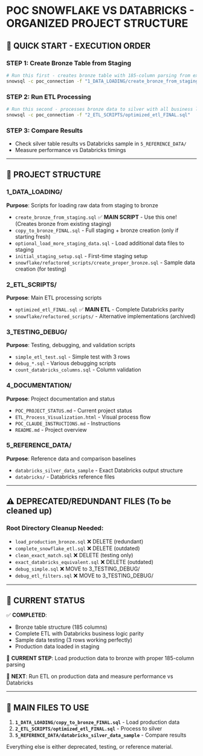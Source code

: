 # POC SNOWFLAKE VS DATABRICKS - ORGANIZED PROJECT STRUCTURE

## 🚀 QUICK START - EXECUTION ORDER

### STEP 1: Create Bronze Table from Staging
```bash
# Run this first - creates bronze table with 185-column parsing from existing staging data
snowsql -c poc_connection -f "1_DATA_LOADING/create_bronze_from_staging.sql"
```

### STEP 2: Run ETL Processing  
```bash
# Run this second - processes bronze data to silver with all business logic
snowsql -c poc_connection -f "2_ETL_SCRIPTS/optimized_etl_FINAL.sql"
```

### STEP 3: Compare Results
- Check silver table results vs Databricks sample in `5_REFERENCE_DATA/`
- Measure performance vs Databricks timings

---

## 📁 PROJECT STRUCTURE

### 1_DATA_LOADING/ 
**Purpose**: Scripts for loading raw data from staging to bronze
- `create_bronze_from_staging.sql` ✅ **MAIN SCRIPT** - Use this one! (Creates bronze from existing staging)
- `copy_to_bronze_FINAL.sql` - Full staging + bronze creation (only if starting fresh)
- `optional_load_more_staging_data.sql` - Load additional data files to staging
- `initial_staging_setup.sql` - First-time staging setup
- `snowflake/refactored_scripts/create_proper_bronze.sql` - Sample data creation (for testing)

### 2_ETL_SCRIPTS/
**Purpose**: Main ETL processing scripts  
- `optimized_etl_FINAL.sql` ✅ **MAIN ETL** - Complete Databricks parity
- `snowflake/refactored_scripts/` - Alternative implementations (archived)

### 3_TESTING_DEBUG/
**Purpose**: Testing, debugging, and validation scripts
- `simple_etl_test.sql` - Simple test with 3 rows
- `debug_*.sql` - Various debugging scripts
- `count_databricks_columns.sql` - Column validation

### 4_DOCUMENTATION/
**Purpose**: Project documentation and status
- `POC_PROJECT_STATUS.md` - Current project status
- `ETL_Process_Visualization.html` - Visual process flow
- `POC_CLAUDE_INSTRUCTIONS.md` - Instructions
- `README.md` - Project overview

### 5_REFERENCE_DATA/
**Purpose**: Reference data and comparison baselines
- `databricks_silver_data_sample` - Exact Databricks output structure
- `databricks/` - Databricks reference files

---

## ⚠️ DEPRECATED/REDUNDANT FILES (To be cleaned up)

### Root Directory Cleanup Needed:
- `load_production_bronze.sql` ❌ DELETE (redundant)
- `complete_snowflake_etl.sql` ❌ DELETE (outdated) 
- `clean_exact_match.sql` ❌ DELETE (testing only)
- `exact_databricks_equivalent.sql` ❌ DELETE (outdated)
- `debug_simple.sql` ❌ MOVE to 3_TESTING_DEBUG/
- `debug_etl_filters.sql` ❌ MOVE to 3_TESTING_DEBUG/

---

## 🎯 CURRENT STATUS

✅ **COMPLETED**:
- Bronze table structure (185 columns)
- Complete ETL with Databricks business logic parity
- Sample data testing (3 rows working perfectly)
- Production data loaded in staging

🔄 **CURRENT STEP**: 
Load production data to bronze with proper 185-column parsing

🎯 **NEXT**: 
Run ETL on production data and measure performance vs Databricks

---

## 🔧 MAIN FILES TO USE

1. **`1_DATA_LOADING/copy_to_bronze_FINAL.sql`** - Load production data
2. **`2_ETL_SCRIPTS/optimized_etl_FINAL.sql`** - Process to silver  
3. **`5_REFERENCE_DATA/databricks_silver_data_sample`** - Compare results

Everything else is either deprecated, testing, or reference material.
